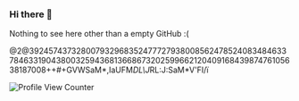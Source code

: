 ### Hi there 👋

Nothing to see here other than a empty GitHub :( 

@2@39245743732800793296835247772793800856247852408348463378463319043800325943681366867320259966212040916843987476105638187008++#+GVWSaM*,IaUFM*DL\J*RL:J:SaM*V\'FI/ï

![Profile View Counter](https://komarev.com/ghpvc/?username=WHY9750)

<!--
## About Me
-->

<!--
## GitHub Memes
![CodingMeme](https://github.com/WHY9750/WHY9750/blob/main/Memes/Coding.png)
![SocialMediaMeme](https://github.com/WHY9750/WHY9750/blob/main/Memes/GithubFollowers.png)
-->

<!--
**WHY9750/WHY9750** is a ✨ _special_ ✨ repository because its `README.md` (this file) appears on your GitHub profile.

Here are some ideas to get you started:

- 🔭 I’m currently working on ...
- 🌱 I’m currently learning ...
- 👯 I’m looking to collaborate on ...
- 🤔 I’m looking for help with ...
- 💬 Ask me about ...
- 📫 How to reach me: ...
- 😄 Pronouns: ...
- ⚡ Fun fact: ...
-->
